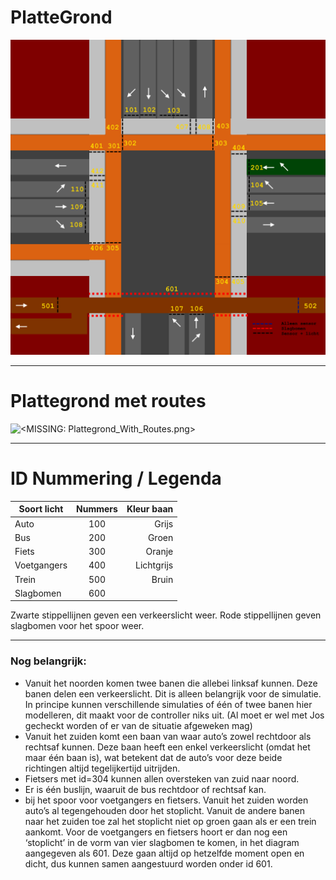 # PlatteGrond #
![<MISSING: Plattegrond.png>](./extra/PlattegrondV5.png)
  

----------

# Plattegrond met routes #
![<MISSING: Plattegrond_With_Routes.png>](https://i.imgur.com/XvRjB3d.png)  
  
----------
# ID Nummering / Legenda #
|**Soort licht**|**Nummers**|**Kleur baan**|
| ------------- |:---------:| ------------:|
| Auto          | 100       | Grijs        |
| Bus           | 200       | Groen        |
| Fiets         | 300       | Oranje       |
| Voetgangers   | 400       | Lichtgrijs   |
| Trein         | 500       | Bruin        |
| Slagbomen     | 600       |              |  
  
Zwarte stippellijnen geven een verkeerslicht weer.
Rode stippellijnen geven slagbomen voor het spoor weer.
  
----------

### Nog belangrijk: ###
-	Vanuit het noorden komen twee banen die allebei linksaf kunnen. Deze banen delen een verkeerslicht. Dit is alleen belangrijk voor de simulatie. In principe kunnen verschillende simulaties of één of twee banen hier modelleren, dit maakt voor de controller niks uit. (Al moet er wel met Jos gecheckt worden of er van de situatie afgeweken mag)
-	Vanuit het zuiden komt een baan van waar auto’s zowel rechtdoor als rechtsaf kunnen. Deze baan heeft een enkel verkeerslicht (omdat het maar één baan is), wat betekent dat de auto’s voor deze beide richtingen altijd tegelijkertijd uitrijden.
-	Fietsers met id=304 kunnen allen oversteken van zuid naar noord.
-	Er is één buslijn, waaruit de bus rechtdoor of rechtsaf kan.
-	bij het spoor voor voetgangers en fietsers. Vanuit het zuiden worden auto’s al tegengehouden door het stoplicht. Vanuit de andere banen naar het zuiden toe zal het stoplicht niet op groen gaan als er een trein aankomt. Voor de voetgangers en fietsers hoort er dan nog een ‘stoplicht’ in de vorm van vier slagbomen te komen, in het diagram aangegeven als 601. Deze gaan altijd op hetzelfde moment open en dicht, dus kunnen samen aangestuurd worden onder id 601.
